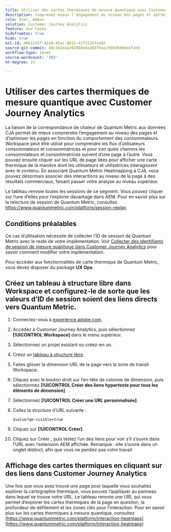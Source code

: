 ```yaml
---
title: Utiliser des cartes thermiques de mesure quantique avec Customer Journey Analytics
description: Comprenez mieux l’engagement au niveau des pages et optimisez les pages en fonction du comportement des consommateurs à l’aide des données de carte thermique Quantum Metric.
role: User, Admin
solution: Customer Journey Analytics
feature: Use Cases
hidefromtoc: true
hide: true
exl-id: d861135f-42a4-45ac-8b11-41f151bfce92
source-git-commit: 48c2b2eaa191948eda303f9ee236038484e4f2eb
workflow-type: tm+mt
source-wordcount: '383'
ht-degree: 1%

---
```


# Utiliser des cartes thermiques de mesure quantique avec Customer Journey Analytics

La liaison de la correspondance de chaleur de Quantum Metric aux données CJA permet de mieux comprendre l’engagement au niveau des pages et d’optimiser les pages en fonction du comportement des consommateurs. Workspace peut être utilisé pour comprendre les flux d’utilisateurs consommateurs et consommatrices et pour voir quels chemins les consommateurs et consommatrices suivent d’une page à l’autre. Vous pouvez ensuite cliquer sur les URL de page liées pour afficher une carte thermique de la manière dont les utilisateurs et utilisatrices interagissent avec le contenu.  En associant Quantum Metric Heatmapping à CJA, vous pouvez désormais associer des interactions au niveau de la page à des résultats commerciaux, faisant passer votre analyse au niveau supérieur.

Le tableau renvoie toutes les sessions de ce segment. Vous pouvez cliquer sur l’une d’elles pour l’explorer davantage dans AEM.  Pour en savoir plus sur la relecture de session de Quantum Metric, consultez https://www.quantummetric.com/platform/session-replay

## Conditions préalables

Ce cas d’utilisation nécessite de collecter l’ID de session de Quantum Metric avec le reste de votre implémentation. Voir [Collecter des identifiants de session de mesure quantique dans Customer Journey Analytics](collect-session-id.md) pour savoir comment modifier votre implémentation.

Pour accéder aux fonctionnalités de carte thermique de Quantum Metric, vous devez disposer du package **UX Ops**.

## Créez un tableau à structure libre dans Workspace et configurez-le de sorte que les valeurs d’ID de session soient des liens directs vers Quantum Metric.

1. Connectez-vous à [experience.adobe.com](https://experience.adobe.com).
1. Accédez à Customer Journey Analytics, puis sélectionnez **[!UICONTROL Workspace]** dans le menu supérieur.
1. Sélectionnez un projet existant ou créez-en un.
1. Créez un [tableau à structure libre](/help/analysis-workspace/visualizations/freeform-table/freeform-table.md).
1. Faites glisser la dimension URL de la page vers la zone de travail Workspace.
1. Cliquez avec le bouton droit sur l’en-tête de colonne de dimension, puis sélectionnez **[!UICONTROL Créer des liens hypertexte pour tous les éléments de dimension]**.
1. Sélectionnez **[!UICONTROL Créer une URL personnalisée]**.
1. Collez la structure d’URL suivante :

   ```
   $value?qm-visible=true
   ```

1. Cliquez sur **[!UICONTROL Créer]**.

1. Cliquez sur Créer , puis testez l’un des liens pour voir s’il s’ouvre dans l’URL avec l’extension AEM affichée. Remarque : elle s’ouvre dans un onglet distinct, afin que vous ne perdiez pas votre travail.


## Affichage des cartes thermiques en cliquant sur des liens dans Customer Journey Analytics

Une fois que vous avez trouvé une page pour laquelle vous souhaitez explorer la cartographie thermique, vous pouvez l’appliquer au panneau dans lequel se trouve votre URL. Le tableau renvoie une URL qui vous permet d’explorer les cartes thermiques de la page en question, la profondeur de défilement et les zones clés pour l’interaction.  Pour en savoir plus sur les cartes thermiques à mesure quantique, consultez [https://www.quantummetric.com/platform/interaction-heatmaps](https://www.quantummetric.com/platform/interaction-heatmaps)


